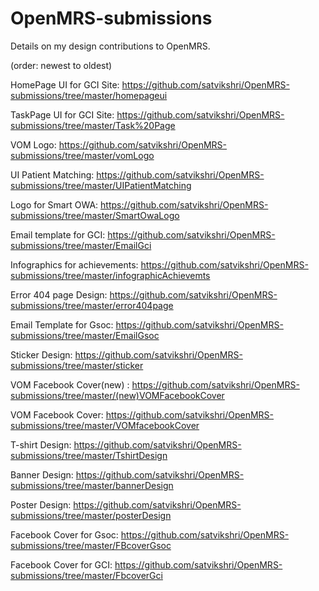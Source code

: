 # OpenMRS-submissions
Details on my design contributions to OpenMRS.

(order: newest to oldest)

HomePage UI for GCI Site: https://github.com/satvikshri/OpenMRS-submissions/tree/master/homepageui

TaskPage UI for GCI Site: https://github.com/satvikshri/OpenMRS-submissions/tree/master/Task%20Page

VOM Logo: https://github.com/satvikshri/OpenMRS-submissions/tree/master/vomLogo

UI Patient Matching: https://github.com/satvikshri/OpenMRS-submissions/tree/master/UIPatientMatching

Logo for Smart OWA: https://github.com/satvikshri/OpenMRS-submissions/tree/master/SmartOwaLogo

Email template for GCI: https://github.com/satvikshri/OpenMRS-submissions/tree/master/EmailGci

Infographics for achievements: https://github.com/satvikshri/OpenMRS-submissions/tree/master/infographicAchievemts

Error 404 page Design: https://github.com/satvikshri/OpenMRS-submissions/tree/master/error404page

Email Template for Gsoc: https://github.com/satvikshri/OpenMRS-submissions/tree/master/EmailGsoc

Sticker Design: https://github.com/satvikshri/OpenMRS-submissions/tree/master/sticker

VOM Facebook Cover(new) : https://github.com/satvikshri/OpenMRS-submissions/tree/master/(new)VOMFacebookCover

VOM Facebook Cover: https://github.com/satvikshri/OpenMRS-submissions/tree/master/VOMfacebookCover

T-shirt Design: https://github.com/satvikshri/OpenMRS-submissions/tree/master/TshirtDesign

Banner Design: https://github.com/satvikshri/OpenMRS-submissions/tree/master/bannerDesign

Poster Design: https://github.com/satvikshri/OpenMRS-submissions/tree/master/posterDesign

Facebook Cover for Gsoc: https://github.com/satvikshri/OpenMRS-submissions/tree/master/FBcoverGsoc

Facebook Cover for GCI: https://github.com/satvikshri/OpenMRS-submissions/tree/master/FbcoverGci
